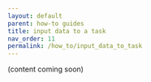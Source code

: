 ```yaml
---
layout: default
parent: how-to guides
title: input data to a task
nav_order: 11
permalink: /how_to/input_data_to_task
---
```


(content coming soon)
